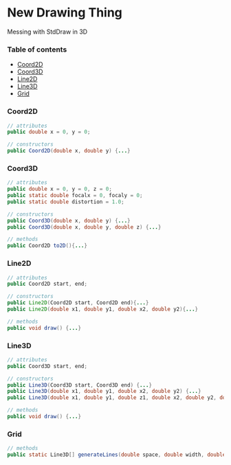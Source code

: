 # New Drawing Thing
Messing with StdDraw in 3D

### Table of contents
* [Coord2D](#coord2d)
* [Coord3D](#coord3d)
* [Line2D](#line2d)
* [Line3D](#line3d)
* [Grid](#grid)

### Coord2D

```java
// attributes
public double x = 0, y = 0;

// constructors
public Coord2D(double x, double y) {...}
```

### Coord3D

```java
// attributes
public double x = 0, y = 0, z = 0;
public static double focalx = 0, focaly = 0;
public static double distortion = 1.0;

// constructors
public Coord3D(double x, double y) {...}
public Coord3D(double x, double y, double z) {...}

// methods
public Coord2D to2D(){...}
```

### Line2D

```java
// attributes
public Coord2D start, end;

// constructors
public Line2D(Coord2D start, Coord2D end){...}
public Line2D(double x1, double y1, double x2, double y2){...}

// methods
public void draw() {...}
```

### Line3D

```java
// attributes
public Coord3D start, end;

// constructors
public Line3D(Coord3D start, Coord3D end) {...}
public Line3D(double x1, double y1, double x2, double y2) {...}
public Line3D(double x1, double y1, double z1, double x2, double y2, double z2) {...}

// methods
public void draw() {...}
```

### Grid

```java
// methods
public static Line3D[] generateLines(double space, double width, double height, double depth) {...}
```
